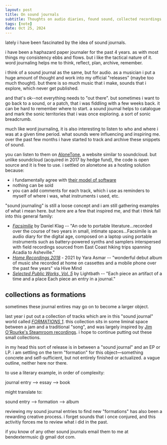 ```yaml
---
layout: post
title: On sound journals
subtitle: Thoughts on audio diaries, found sound, collected recordings
tags: [note]
date: Oct 25, 2024
---
```


lately i have been fascinated by the idea of sound journals. 

i have been a haphazard paper journaler for the past 4 years. as with most things my consistency ebbs and flows. but i like the tactical nature of it. word journaling helps me to think, reflect, plan, archive, remember.

i think of a sound journal as the same, but for audio. as a musician i put a huge amount of thought and work into my official "releases" (maybe too much thought). but there is so much music that i make, sounds that i explore, which never get published. 

and that's ok--not everything needs to "out there". but sometimes i want to go back to a sound, or a patch, that i was fiddling with a few weeks back. it can be hard to remember where to start. a sound journal helps to catalogue and mark the sonic territories that i was once exploring. a sort of sonic breadcrumb.

much like word journaling, it is also interesting to listen to who and where i was at a given time period. what sounds were influencing and inspiring me. over the past few months i have started to track and archive these snippets of sound.

you can listen to them on [AloneTone](https://alonetone.com/saintsilva), a website similar to soundcloud. but unlike soundcloud (acquired in 2017 by hedge fund), the code is open source and it is free to use. i settled on alonetone as a hosting solution because:
- i fundamentally agree with [their model of software](https://alonetone.com/about)
- nothing can be sold
- you can add comments for each track, which i use as reminders to myself of where i was, what instruments i used, etc.

"sound journaling" is still a loose concept and i am still gathering examples of what i mean here. but here are a few that inspired me, and that i think fall into this general family:
- [*Facsimilie*](https://danielklag.bandcamp.com/album/facsimile) by Daniel Klag -- "An ode to portable literature...recorded over the course of two years in small, intimate spaces...Facsimile is an audio diary for the digital age, composed on a laptop using portable instruments such as battery-powered synths and samplers interspersed with field recordings sourced from East Coast hiking trips spanning Acadia to Asheville."
- [*Home Recordings 2018*](https://yaraasmar.bandcamp.com/album/home-recordings-2018-2021) - 2021 by Yara Asmar -- "wonderful debut album of music she recorded at home on cassettes and a mobile phone over the past few years" via Hive Mind
- [*Selected Public Works, Vol. 5*](https://lightbath.bandcamp.com/album/selected-public-works-vol-5) by Lightbath -- "Each piece an artifact of a time and a place Each piece an entry in a journal."

## collections as formations

sometimes these journal entires may go on to become a larger object.

last year i put out a collection of tracks which are in this "sound journal" world called [*FORMATIONS 1*](https://stsilva.bandcamp.com/album/formations-1-2). this collection sits in some liminal space between a jam and a traditional "song", and was largely inspired by [Jim O'Rourke's Steamroom recordings](https://steamroom.bandcamp.com/album/steamroom-49). i hope to continue putting out these small collections.

 in my head this sort of release is in between a "sound journal" and an EP or LP. i am settling on the term "formation" for this object—something concrete and self-sufficient, but not entirely finished or actualized. a vague outline, neither here nor there.

to use a literary example, in order of complexity:

journal entry --> essay --> book

might translate to:

sound entry --> formation --> album

reviewing my sound journal entries to find new "formations" has also been a rewarding creative process. i forget sounds that i once conjured, and this activitiy forces me to review what i did in the past.

if you know of any other sound journals email them to me at bendextermusic @ gmail dot com.


